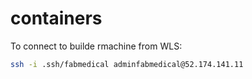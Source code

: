# containers

To connect to builde rmachine from WLS:
```bash
ssh -i .ssh/fabmedical adminfabmedical@52.174.141.11
```
